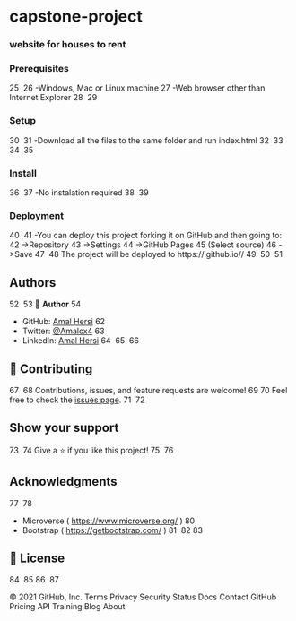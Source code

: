 # capstone-project
### website for houses to rent 

### Prerequisites
25
​
26
-Windows, Mac or Linux machine 
27
-Web browser other than Internet Explorer
28
​
29
### Setup
30
​
31
-Download all the files to the same folder and run index.html
32
​
33
34
​
35
### Install
36
​
37
-No instalation required
38
​
39
### Deployment
40
​
41
-You can deploy this project forking it on GitHub and then going to:
42
->Repository
43
->Settings
44
->GitHub Pages
45
(Select source)
46
->Save
47
​
48
The project will be deployed to https://<yourgithubusername>.github.io/<repositorysname>/
49
​
50
​
51
## Authors
52
​
53
👤 **Author**
54
- GitHub: [Amal Hersi](https://github.com/Amalcxc)
62
- Twitter: [@Amalcx4](https://twitter.com/home?lang=en)
63
- LinkedIn: [Amal Hersi](https://www.linkedin.com/in/amal-hersi-a29583205/)
64
​
65
​
66
## 🤝 Contributing
67
​
68
Contributions, issues, and feature requests are welcome!
69
​
70
Feel free to check the [issues page]( https://github.com/vitorelourenco/NewsweekClone/issues ).
71
​
72
## Show your support
73
​
74
Give a ⭐️ if you like this project!
75
​
76
## Acknowledgments
77
​
78
- Microverse ( https://www.microverse.org/ )
80
- Bootstrap ( https://getbootstrap.com/ )
81
​
82
​
83
## 📝 License
84
​
85
86
​
87
​
 
© 2021 GitHub, Inc.
Terms
Privacy
Security
Status
Docs
Contact GitHub
Pricing
API
Training
Blog
About

